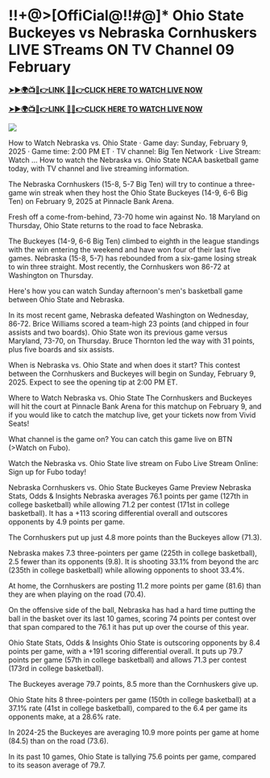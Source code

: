 # !!+@>[OffiCial@!!#@]* Ohio State Buckeyes vs Nebraska Cornhuskers LIVE STreams ON TV Channel 09 February


**[➤►🌍📺📱👉LINK 🔴✅👉CLICK HERE TO WATCH LIVE NOW](https://ultravibetv.com/college-basketball/?v=Jr+Git)**

**[➤►🌍📺📱👉LINK 🔴✅👉CLICK HERE TO WATCH LIVE NOW](https://ultravibetv.com/college-basketball/?v=Jr+Git)**

[![](https://blogger.googleusercontent.com/img/b/R29vZ2xl/AVvXsEimyRnSMxOK0jynZ1ohe7rOmX0Pk0UQXcP_wWwnDLbpHKVcLAEiRLj0uJGUP8UYOa0RCOPIwM-cCaHrfF2nlVCFWapeFCwDfoHQb9yQPqBKRVNRCFH3tAmiOV1FUQm1O6K-bCY8E6praH2DuDe7emTPKbF80IWMGHkkazyDdpX9E7XcrEykpQS4JAjAZJQ/w521-h293/Basketball.gif)](https://ultravibetv.com/college-basketball/?v=Jr+Git)

How to Watch Nebraska vs. Ohio State · Game day: Sunday, February 9, 2025 · Game time: 2:00 PM ET · TV channel: Big Ten Network · Live Stream: Watch ... How to watch the Nebraska vs. Ohio State NCAA basketball game today, with TV channel and live streaming information.

The Nebraska Cornhuskers (15-8, 5-7 Big Ten) will try to continue a three-game win streak when they host the Ohio State Buckeyes (14-9, 6-6 Big Ten) on February 9, 2025 at Pinnacle Bank Arena.

Fresh off a come-from-behind, 73-70 home win against No. 18 Maryland on Thursday, Ohio State returns to the road to face Nebraska.

The Buckeyes (14-9, 6-6 Big Ten) climbed to eighth in the league standings with the win entering the weekend and have won four of their last five games. Nebraska (15-8, 5-7) has rebounded from a six-game losing streak to win three straight. Most recently, the Cornhuskers won 86-72 at Washington on Thursday.

Here's how you can watch Sunday afternoon's men's basketball game between Ohio State and Nebraska.

In its most recent game, Nebraska defeated Washington on Wednesday, 86-72. Brice Williams scored a team-high 23 points (and chipped in four assists and two boards). Ohio State won its previous game versus Maryland, 73-70, on Thursday. Bruce Thornton led the way with 31 points, plus five boards and six assists.

When is Nebraska vs. Ohio State and when does it start?
This contest between the Cornhuskers and Buckeyes will begin on Sunday, February 9, 2025. Expect to see the opening tip at 2:00 PM ET.

Where to Watch Nebraska vs. Ohio State
The Cornhuskers and Buckeyes will hit the court at Pinnacle Bank Arena for this matchup on February 9, and if you would like to catch the matchup live, get your tickets now from Vivid Seats!

What channel is the game on?
You can catch this game live on BTN (>Watch on Fubo).

Watch the Nebraska vs. Ohio State live stream on Fubo
Live Stream Online: Sign up for Fubo today!

Nebraska Cornhuskers vs. Ohio State Buckeyes Game Preview
Nebraska Stats, Odds & Insights
Nebraska averages 76.1 points per game (127th in college basketball) while allowing 71.2 per contest (171st in college basketball). It has a +113 scoring differential overall and outscores opponents by 4.9 points per game.

The Cornhuskers put up just 4.8 more points than the Buckeyes allow (71.3).

Nebraska makes 7.3 three-pointers per game (225th in college basketball), 2.5 fewer than its opponents (9.8). It is shooting 33.1% from beyond the arc (235th in college basketball) while allowing opponents to shoot 33.4%.

At home, the Cornhuskers are posting 11.2 more points per game (81.6) than they are when playing on the road (70.4).

On the offensive side of the ball, Nebraska has had a hard time putting the ball in the basket over its last 10 games, scoring 74 points per contest over that span compared to the 76.1 it has put up over the course of this year.

Ohio State Stats, Odds & Insights
Ohio State is outscoring opponents by 8.4 points per game, with a +191 scoring differential overall. It puts up 79.7 points per game (57th in college basketball) and allows 71.3 per contest (173rd in college basketball).

The Buckeyes average 79.7 points, 8.5 more than the Cornhuskers give up.

Ohio State hits 8 three-pointers per game (150th in college basketball) at a 37.1% rate (41st in college basketball), compared to the 6.4 per game its opponents make, at a 28.6% rate.

In 2024-25 the Buckeyes are averaging 10.9 more points per game at home (84.5) than on the road (73.6).

In its past 10 games, Ohio State is tallying 75.6 points per game, compared to its season average of 79.7.
